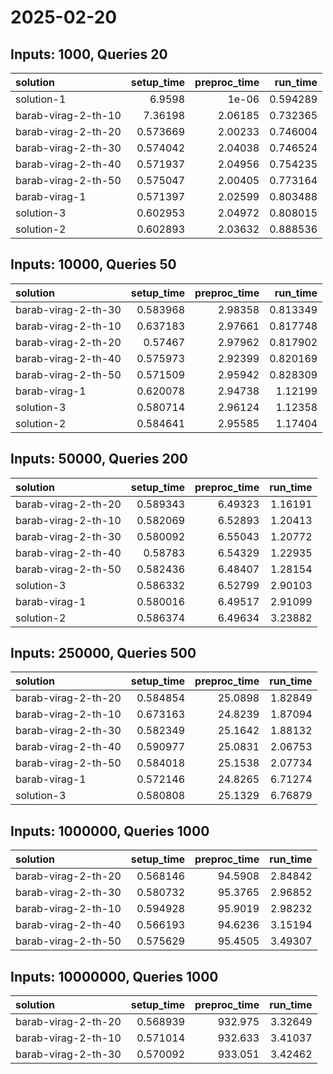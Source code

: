 # 2025-02-20

## Inputs: 1000, Queries 20

| solution            |   setup_time |   preproc_time |   run_time |
|:--------------------|-------------:|---------------:|-----------:|
| solution-1          |     6.9598   |        1e-06   |   0.594289 |
| barab-virag-2-th-10 |     7.36198  |        2.06185 |   0.732365 |
| barab-virag-2-th-20 |     0.573669 |        2.00233 |   0.746004 |
| barab-virag-2-th-30 |     0.574042 |        2.04038 |   0.746524 |
| barab-virag-2-th-40 |     0.571937 |        2.04956 |   0.754235 |
| barab-virag-2-th-50 |     0.575047 |        2.00405 |   0.773164 |
| barab-virag-1       |     0.571397 |        2.02599 |   0.803488 |
| solution-3          |     0.602953 |        2.04972 |   0.808015 |
| solution-2          |     0.602893 |        2.03632 |   0.888536 |

## Inputs: 10000, Queries 50

| solution            |   setup_time |   preproc_time |   run_time |
|:--------------------|-------------:|---------------:|-----------:|
| barab-virag-2-th-30 |     0.583968 |        2.98358 |   0.813349 |
| barab-virag-2-th-10 |     0.637183 |        2.97661 |   0.817748 |
| barab-virag-2-th-20 |     0.57467  |        2.97962 |   0.817902 |
| barab-virag-2-th-40 |     0.575973 |        2.92399 |   0.820169 |
| barab-virag-2-th-50 |     0.571509 |        2.95942 |   0.828309 |
| barab-virag-1       |     0.620078 |        2.94738 |   1.12199  |
| solution-3          |     0.580714 |        2.96124 |   1.12358  |
| solution-2          |     0.584641 |        2.95585 |   1.17404  |

## Inputs: 50000, Queries 200

| solution            |   setup_time |   preproc_time |   run_time |
|:--------------------|-------------:|---------------:|-----------:|
| barab-virag-2-th-20 |     0.589343 |        6.49323 |    1.16191 |
| barab-virag-2-th-10 |     0.582069 |        6.52893 |    1.20413 |
| barab-virag-2-th-30 |     0.580092 |        6.55043 |    1.20772 |
| barab-virag-2-th-40 |     0.58783  |        6.54329 |    1.22935 |
| barab-virag-2-th-50 |     0.582436 |        6.48407 |    1.28154 |
| solution-3          |     0.586332 |        6.52799 |    2.90103 |
| barab-virag-1       |     0.580016 |        6.49517 |    2.91099 |
| solution-2          |     0.586374 |        6.49634 |    3.23882 |

## Inputs: 250000, Queries 500

| solution            |   setup_time |   preproc_time |   run_time |
|:--------------------|-------------:|---------------:|-----------:|
| barab-virag-2-th-20 |     0.584854 |        25.0898 |    1.82849 |
| barab-virag-2-th-10 |     0.673163 |        24.8239 |    1.87094 |
| barab-virag-2-th-30 |     0.582349 |        25.1642 |    1.88132 |
| barab-virag-2-th-40 |     0.590977 |        25.0831 |    2.06753 |
| barab-virag-2-th-50 |     0.584018 |        25.1538 |    2.07734 |
| barab-virag-1       |     0.572146 |        24.8265 |    6.71274 |
| solution-3          |     0.580808 |        25.1329 |    6.76879 |

## Inputs: 1000000, Queries 1000

| solution            |   setup_time |   preproc_time |   run_time |
|:--------------------|-------------:|---------------:|-----------:|
| barab-virag-2-th-20 |     0.568146 |        94.5908 |    2.84842 |
| barab-virag-2-th-30 |     0.580732 |        95.3765 |    2.96852 |
| barab-virag-2-th-10 |     0.594928 |        95.9019 |    2.98232 |
| barab-virag-2-th-40 |     0.566193 |        94.6236 |    3.15194 |
| barab-virag-2-th-50 |     0.575629 |        95.4505 |    3.49307 |

## Inputs: 10000000, Queries 1000

| solution            |   setup_time |   preproc_time |   run_time |
|:--------------------|-------------:|---------------:|-----------:|
| barab-virag-2-th-20 |     0.568939 |        932.975 |    3.32649 |
| barab-virag-2-th-10 |     0.571014 |        932.633 |    3.41037 |
| barab-virag-2-th-30 |     0.570092 |        933.051 |    3.42462 |